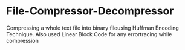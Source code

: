 # File-Compressor-Decompressor
Compressing a whole text file into binary fileusing Huffman Encoding Technique.
Also used Linear Block Code for any errortracing while compression
